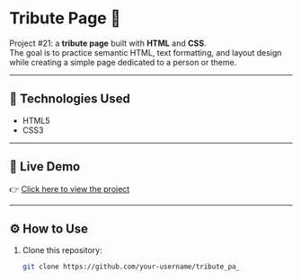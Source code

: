 # Tribute Page 🌟

Project #21: a **tribute page** built with **HTML** and **CSS**.  
The goal is to practice semantic HTML, text formatting, and layout design while creating a simple page dedicated to a person or theme.

---

## 🚀 Technologies Used
- HTML5
- CSS3

---

## 🔗 Live Demo
👉 [Click here to view the project](https://jorgegabrielsantos.github.io/tribute_page/)

---

## ⚙️ How to Use
1. Clone this repository:
   ```bash
   git clone https://github.com/your-username/tribute_pa_

 

